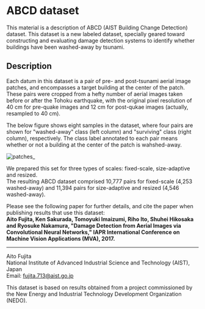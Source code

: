 # ABCD dataset

This material is a description of ABCD (AIST Building Change Detection) dataset.
This dataset is a new labeled dataset, specially geared toward constructing and evaluating damage detection systems to identify whether buildings have been washed-away by tsunami.


## Description
Each datum in this dataset is a pair of pre- and post-tsunami aerial image patches, and encompasses a target building at the center of the patch. These pairs were cropped from a hefty number of aerial images taken before or after the Tohoku earthquake, with the original pixel resolution of 40 cm for pre-quake images and 12 cm for post-qukae images (actually, resampled to 40 cm).

The below figure shows eight samples in the dataset, where four pairs are shown for "washed-away" class (left column) and "surviving" class (right column), respectively. The class label annotated to each pair means whether or not a building at the center of the patch is wahshed-away. 

![patches_](https://user-images.githubusercontent.com/13417696/27384118-b5539e1e-56c8-11e7-9c0c-7d06b899763f.png)


We prepared this set for three types of scales: fixed-scale, size-adaptive and resized.  
The resulting ABCD dataset comprised 10,777 pairs for fixed-scale (4,253 washed-away) and 11,394 pairs for size-adaptive and resized (4,546 washed-away). 


Please see the following paper for further details, and cite the paper when publishing results that use this dataset:  
**Aito Fujita, Ken Sakurada, Tomoyuki Imaizumi, Riho Ito, Shuhei Hikosaka and Ryosuke Nakamura, "Damage Detection from Aerial Images
via Convolutional Neural Networks," IAPR International Conference on Machine Vision Applications (MVA), 2017.**


---

Aito Fujita  
National Institute of Advanced Industrial Science and Technology (AIST), Japan  
Email: fujita.713@aist.go.jp  

This dataset is based on results obtained from a project commissioned by the New Energy and Industrial Technology Development Organization (NEDO).
